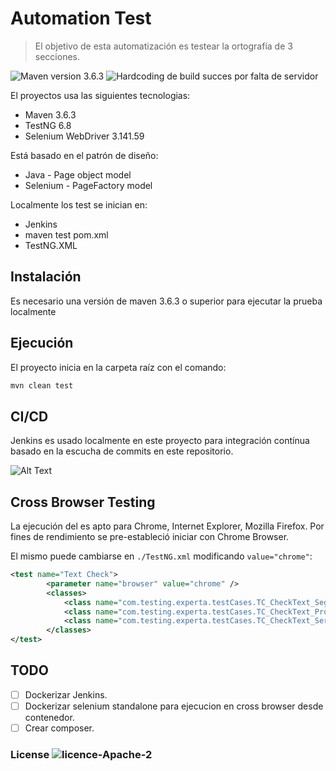 # Automation Test
> El objetivo de esta automatización es testear la ortografía de 3 secciones.

<img src="https://img.shields.io/badge/maven-version%203.6.3-blue" alt="Maven version 3.6.3"></a>
<img src="https://img.shields.io/badge/build-success-brightgreen" alt="Hardcoding de build succes por falta de servidor"></a>

El proyectos usa las siguientes tecnologias:
* Maven 3.6.3
* TestNG 6.8
* Selenium WebDriver 3.141.59

Está basado en el patrón de diseño:
- Java - Page object model
- Selenium - PageFactory model

Localmente los test se inician en:
- Jenkins
- maven test pom.xml
- TestNG.XML

## Instalación

Es necesario una versión de maven 3.6.3 o superior para ejecutar la prueba localmente

## Ejecución

El proyecto inicia en la carpeta raíz con el comando:

```bash
mvn clean test
```

## CI/CD

Jenkins es usado localmente en este proyecto para integración contínua basado en la escucha de commits en este repositorio.

![Alt Text](https://i.ibb.co/DtvFzyP/automation.gif)

## Cross Browser Testing

La ejecución del es apto para Chrome, Internet Explorer, Mozilla Firefox. Por fines de rendimiento se pre-estableció iniciar con Chrome Browser.

El mismo puede cambiarse en `./TestNG.xml` modificando `value="chrome"`:

```xml
<test name="Text Check">
		<parameter name="browser" value="chrome" />
		<classes>
			<class name="com.testing.experta.testCases.TC_CheckText_Seguros_001" />
			<class name="com.testing.experta.testCases.TC_CheckText_Productores_001" />
			<class name="com.testing.experta.testCases.TC_CheckText_Servicios_001" />
		</classes>
</test>
```

## TODO
- [ ] Dockerizar Jenkins.
- [ ] Dockerizar selenium standalone para ejecucion en cross browser desde contenedor.
- [ ] Crear composer.

### License  <img src="https://img.shields.io/badge/licence-Apache%202-yellowgreen" alt="licence-Apache-2"></a>

